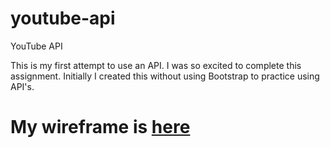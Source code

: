 # youtube-api
YouTube API 

This is my first attempt to use an API. I was so excited to complete this assignment. Initially I created this without using Bootstrap to practice using API's. 

My wireframe is <a href="https://wireframe.cc/IkXpJa">here</a>
=======

